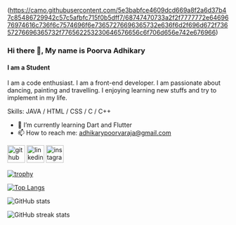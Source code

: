 (https://camo.githubusercontent.com/5e3babfce4609dcd669a8f2a6d37b47c85486729942c57c5afbfc715f0b5dff7/68747470733a2f2f7777772e6469676974616c736f6c7574696f6e73657276696365732e636f6d2f696d672f73657276696365732f776562253230646576656c6f706d656e742e676966)

### Hi there 👋, My name is Poorva Adhikary
#### I am a Student


I am a code enthusiast. I am a front-end developer. I am passionate about dancing, painting and travelling. I enjoying learning new stuffs and try to implement in my life.

Skills: JAVA / HTML / CSS / C / C++

- 🌱 I’m currently learning Dart and Flutter 
- 📫 How to reach me: adhikarypoorvaraja@gmail.com 


[<img src='https://cdn.jsdelivr.net/npm/simple-icons@3.0.1/icons/github.svg' alt='github' height='40'>](https://github.com/CoderPoorva)  [<img src='https://cdn.jsdelivr.net/npm/simple-icons@3.0.1/icons/linkedin.svg' alt='linkedin' height='40'>](https://www.linkedin.com/in/poorva-adhikary-367458256/)  [<img src='https://cdn.jsdelivr.net/npm/simple-icons@3.0.1/icons/instagram.svg' alt='instagram' height='40'>](https://www.instagram.com/poorva.2002/)  

[![trophy](https://github-profile-trophy.vercel.app/?username=CoderPoorva)](https://github.com/ryo-ma/github-profile-trophy)

[![Top Langs](https://github-readme-stats.vercel.app/api/top-langs/?username=CoderPoorva)](https://github.com/anuraghazra/github-readme-stats)

![GitHub stats](https://github-readme-stats.vercel.app/api?username=CoderPoorva&show_icons=true)  

![GitHub streak stats](https://streak-stats.demolab.com/?user=CoderPoorva)  

